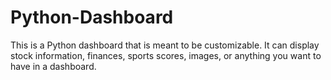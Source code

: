 # Python-Dashboard
This is a Python dashboard that is meant to be customizable. It can display stock information, finances, sports scores, images, or anything you want to have in a dashboard.
